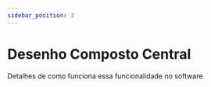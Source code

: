 ```yaml
---
sidebar_position: 3
---
```


# Desenho Composto Central

Detalhes de como funciona essa funcionalidade no software